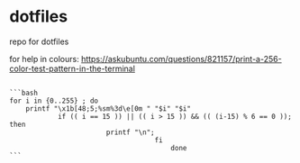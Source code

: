 # dotfiles
repo for dotfiles

for help in colours:
https://askubuntu.com/questions/821157/print-a-256-color-test-pattern-in-the-terminal
`````` eeeeeig

```bash
for i in {0..255} ; do
    printf "\x1b[48;5;%sm%3d\e[0m " "$i" "$i"
		    if (( i == 15 )) || (( i > 15 )) && (( (i-15) % 6 == 0 )); then
				        printf "\n";
								    fi
										done
```
